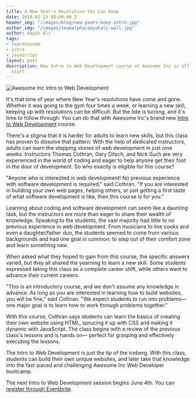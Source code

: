 ```yaml
---
title: A New Year's Resolution You Can Keep
date: 2018-02-23 00:00:00 Z
header_img: "/images/blog/new-years-keep-intro.jpg"
author_img: "/images/teamalpha/aayatali-wall.jpg"
author: Aayat Ali
tags:
- learntocode
- intro
- javascript
layout: post
description: New Intro to Web Development course at Awesome Inc is off to a great
  start
---
```


![Awesome Inc Intro to Web Development](/images/blog/new-years-keep-intro.jpg "Gary Ditsch & Thomas Cothran leading students in Intro to Web Development class")

It's that time of year where New Year's resolutions have come and gone. Whether it was going to the gym four times a week, or learning a new skill, keeping up with resolutions can be difficult. But the tide is turning, and it's time to follow through. You can do that with Awesome Inc's brand new [Intro to Web Development](https://www.awesomeincu.com/intro-to-web-development/) course.

<!--more-->

There's a stigma that it is harder for adults to learn new skills, but this class has proven to dissolve that pattern. With the help of dedicated instructors, adults can learn the stepping stones of web development in just nine weeks. Instructors Thomas Cothran, Gary Ditsch, and Nick Such are very experienced in the world of coding and eager to help anyone get their foot in the door of development. So who exactly is eligible for this course?

"Anyone who is interested in web development! No previous experience with software development is required," said Cothran. "If you are interested in building your own web pages, helping others, or just getting a first taste of what software development is like, then this course is for you."

Learning about coding and software development can seem like a daunting task, but the instructors are more than eager to share their wealth of knowledge. Speaking to the students, the vast majority had little to no previous experience in web development. From musicians to line cooks and even a daughter/father duo, the students seemed to come from various backgrounds and had one goal in common: to step out of their comfort zone and learn something new.

When asked what they hoped to gain from this course, the specific answers varied, but they all shared the yearning to learn a new skill. Some students expressed taking this class as a complete career shift, while others want to advance their current careers.

"This is an introductory course, and we don't assume any knowledge in advance. As long as you are interested in learning how to build websites, you will be fine," said Cothran. "We expect students to run into problems— one major goal is to learn how to work through problems together."

With this course, Cothran says students can learn the basics of creating their own website using HTML, sprucing it up with CSS and making it dynamic with JavaScript. The class begins with a review of the previous class's lessons and is hands on— perfect for grasping and effectively executing the lessons.

The Intro to Web Development is just the tip of the iceberg. With this class, students can build their own unique websites, and later take that knowledge into the fast-paced and challenging Awesome Inc Web Developer bootcamp. 

The next Intro to Web Development session begins June 4th. You can [register through Eventbrite](https://www.eventbrite.com/e/intro-to-web-development-summer-2018-tickets-43177926340).
